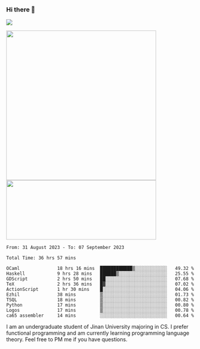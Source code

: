 ### Hi there 👋

<!--
**pe200012/pe200012** is a ✨ _special_ ✨ repository because its `README.md` (this file) appears on your GitHub profile.

Here are some ideas to get you started:

- 🔭 I’m currently working on ...
- 🌱 I’m currently learning ...
- 👯 I’m looking to collaborate on ...
- 🤔 I’m looking for help with ...
- 💬 Ask me about ...
- 📫 How to reach me: ...
- 😄 Pronouns: ...
- ⚡ Fun fact: ...
-->
![](https://www.codewars.com/users/pe200012/badges/large)
<p>
    <img width="400em" src="https://github-readme-stats-git-masterrstaa-rickstaa.vercel.app/api?username=pe200012&show_icons=true&icon_color=f44336&title_color=757de8&rank_icon=github">
    <img width="400em" height="159em" src="https://github-readme-stats-git-masterrstaa-rickstaa.vercel.app/api/top-langs/?username=pe200012&hide=html,cmake,css&title_color=757de8&layout=compact">
</p>

<!--START_SECTION:waka-->

```all_time
From: 31 August 2023 - To: 07 September 2023

Total Time: 36 hrs 57 mins

OCaml              18 hrs 16 mins  ████████████▒░░░░░░░░░░░░   49.32 %
Haskell            9 hrs 28 mins   ██████▒░░░░░░░░░░░░░░░░░░   25.55 %
GDScript           2 hrs 50 mins   ██░░░░░░░░░░░░░░░░░░░░░░░   07.68 %
TeX                2 hrs 36 mins   █▓░░░░░░░░░░░░░░░░░░░░░░░   07.02 %
ActionScript       1 hr 30 mins    █░░░░░░░░░░░░░░░░░░░░░░░░   04.06 %
Ezhil              38 mins         ▒░░░░░░░░░░░░░░░░░░░░░░░░   01.73 %
TSQL               18 mins         ▒░░░░░░░░░░░░░░░░░░░░░░░░   00.82 %
Python             17 mins         ▒░░░░░░░░░░░░░░░░░░░░░░░░   00.80 %
Logos              17 mins         ▒░░░░░░░░░░░░░░░░░░░░░░░░   00.78 %
ca65 assembler     14 mins         ░░░░░░░░░░░░░░░░░░░░░░░░░   00.64 %
```

<!--END_SECTION:waka-->

I am an undergraduate student of Jinan University majoring in CS. I prefer functional programming and am currently learning programming language theory. Feel free to PM me if you have questions.
